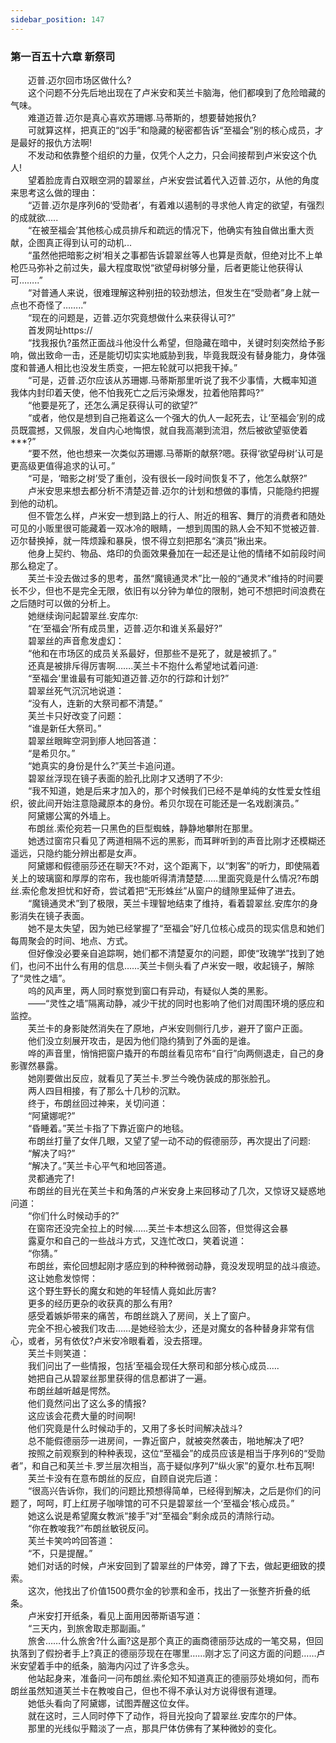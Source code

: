 ```yaml
---
sidebar_position: 147
---
```

### 第一百五十六章 新祭司  


　　迈普.迈尔回市场区做什么?  
　　这个问题不分先后地出现在了卢米安和芙兰卡脑海，他们都嗅到了危险暗藏的气味。  
　　难道迈普.迈尔是真心喜欢苏珊娜.马蒂斯的，想要替她报仇?  
　　可就算这样，把真正的“凶手”和隐藏的秘密都告诉“至福会”别的核心成员，才是最好的报仇方法啊!  
　　不发动和依靠整个组织的力量，仅凭个人之力，只会间接帮到卢米安这个仇人!  
　　望着脸庞青白双眼空洞的碧翠丝，卢米安尝试着代入迈普.迈尔，从他的角度来思考这么做的理由：  
　　“迈普.迈尔是序列6的‘受勋者’，有着难以遏制的寻求他人肯定的欲望，有强烈的成就欲.....  
　　“在被至福会’其他核心成员排斥和疏远的情况下，他确实有独自做出重大贡献，企图真正得到认可的动机...  
　　“虽然他把暗影之树’相关之事都告诉碧翠丝等人也算是贡献，但绝对比不上单枪匹马弥补之前过失，最大程度取悦“欲望母树够分量，后者更能让他获得认可……..”  
　　“对普通人来说，很难理解这种别扭的较劲想法，但发生在“受勋者”身上就一点也不奇怪了……..”  
　　“现在的问题是，迈普.迈尔究竟想做什么来获得认可?”  
　　首发网址https://  
　　“找我报仇?虽然正面战斗他没什么希望，但隐藏在暗中，关键时刻突然给予影响，做出致命一击，还是能切切实实地威胁到我，毕竟我既没有替身能力，身体强度和普通人相比也没发生质变，一把左轮就可以把我干掉。”  
　　“可是，迈普.迈尔应该从苏珊娜.马蒂斯那里听说了我不少事情，大概率知道我体内封印着天使，他不怕我死亡之后污染爆发，拉着他陪葬吗?”  
　　“他要是死了，还怎么满足获得认可的欲望?”  
　　“或者，他仅是想到自己拖着这么一个强大的仇人一起死去，让‘至福会’别的成员既震撼，又佩服，发自内心地悔恨，就自我高潮到流泪，然后被欲望驱使着***?”  
　　“要不然，他也想来一次类似苏珊娜.马蒂斯的献祭?嗯。获得‘欲望母树’认可是更高级更值得追求的认可。”  
　　“可是，‘暗影之树’受了重创，没有很长一段时间恢复不了，他怎么献祭?”  
　　卢米安思来想去都分析不清楚迈普.迈尔的计划和想做的事情，只能隐约把握到他的动机。  
　　但不管怎么样，卢米安一想到路上的行人、附近的租客、舞厅的消费者和随处可见的小贩里很可能藏着一双冰冷的眼睛，一想到周围的熟人会不知不觉被迈普.迈尔替换掉，就一阵烦躁和暴戾，恨不得立刻把那名“演员”揪出来。  
　　他身上契约、物品、烙印的负面效果叠加在一起还是让他的情绪不如前段时间那么稳定了。  
　　芙兰卡没去做过多的思考，虽然“魔镜通灵术”比一般的“通灵术”维持的时间要长不少，但也不是完全无限，依旧有以分钟为单位的限制，她可不想把时间浪费在之后随时可以做的分析上。  
　　她继续询问起碧翠丝.安库尔:  
　　“在‘至福会’所有成员里，迈普.迈尔和谁关系最好?”  
　　碧翠丝的声音愈发虚幻：  
　　“他和在市场区的成员关系最好，但那些不是死了，就是被抓了。”  
　　还真是被排斥得厉害啊…….芙兰卡不抱什么希望地试着问道:  
　　“至福会’里谁最有可能知道迈普.迈尔的行踪和计划?”  
　　碧翠丝死气沉沉地说道：  
　　“没有人，连新的大祭司都不清楚。”  
　　芙兰卡只好改变了问题：  
　　“谁是新任大祭司。”  
　　碧翠丝眼眸空洞到瘆人地回答道：  
　　“是希贝尔。”  
　　“她真实的身份是什么?”芙兰卡追问道。  
　　碧翠丝浮现在镜子表面的脸孔比刚才又透明了不少:  
　　“我不知道，她是后来才加入的，那个时候我们已经不是单纯的女性爱女性组织，彼此间开始注意隐藏原本的身份。希贝尔现在可能还是一名戏剧演员。”  
　　阿黛娜公寓的外墙上。  
　　布朗丝.索伦宛若一只黑色的巨型蜘蛛，静静地攀附在那里。  
　　她透过窗帘只看见了两道相隔不远的黑影，而耳畔听到的声音比刚才还模糊还遥远，只隐约能分辨出都是女声。  
　　阿黛娜和假德丽莎还在聊天?不对，这个距离下，以“刺客”的听力，即使隔着关上的玻璃窗和厚厚的帘布，我也能听得清清楚楚……里面究竟是什么情况?布朗丝.索伦愈发担忧和好奇，尝试着把“无形蛛丝”从窗户的缝隙里延伸了进去。  
　　“魔镜通灵术”到了极限，芙兰卡理智地结束了维持，看着碧翠丝.安库尔的身影消失在镜子表面。  
　　她不是太失望，因为她已经掌握了“至福会”好几位核心成员的现实信息和她们每周聚会的时间、地点、方式。  
　　但好像没必要亲自追踪啊，她们都不清楚夏尔的问题，即使“玫瑰学”找到了她们，也问不出什么有用的信息……芙兰卡侧头看了卢米安一眼，收起镜子，解除了“灵性之墙”。  
　　呜的风声里，两人同时察觉到窗口有异动，有疑似人类的黑影。  
　　——“灵性之墙”隔离动静，减少干扰的同时也影响了他们对周围环境的感应和监控。  
　　芙兰卡的身影陡然消失在了原地，卢米安则侧行几步，避开了窗户正面。  
　　他们没立刻展开攻击，是因为他们隐约猜到了外面的是谁。  
　　哗的声音里，悄悄把窗户撬开的布朗丝看见帘布“自行”向两侧退走，自己的身影骤然暴露。  
　　她刚要做出反应，就看见了芙兰卡.罗兰今晚伪装成的那张脸孔。  
　　两人四目相接，有了那么十几秒的沉默。  
　　终于，布朗丝回过神来，关切问道：  
　　“阿黛娜呢?”  
　　“昏睡着。”芙兰卡指了下靠近窗户的地毯。  
　　布朗丝打量了女伴几眼，又望了望一动不动的假德丽莎，再次提出了问题:  
　　“解决了吗?”  
　　“解决了。”芙兰卡心平气和地回答道。  
　　灵都通完了!  
　　布朗丝的目光在芙兰卡和角落的卢米安身上来回移动了几次，又惊讶又疑惑地问道：  
　　“你们什么时候动手的?”  
　　在窗帘还没完全拉上的时候……芙兰卡本想这么回答，但觉得这会暴  
　　露夏尔和自己的一些战斗方式，又连忙改口，笑着说道：  
　　“你猜。”  
　　布朗丝，索伦回想起刚才感应到的种种微弱动静，竟没发现明显的战斗痕迹。  
　　这让她愈发惊愕：  
　　这个野生野长的魔女和她的年轻情人竟如此厉害?  
　　更多的经历更杂的收获真的那么有用?  
　　感受着嫉妒带来的痛苦，布朗丝跳入了房间，关上了窗户。  
　　完全不担心被我们攻击……是她经验太少，还是对魔女的各种替身非常有信心，或者，另有依仗?卢米安冷眼看着，没去搭理。  
　　芙兰卡则笑道：  
　　我们问出了一些情报，包括‘至福会现任大祭司和部分核心成员.….  
　　她把自己从碧翠丝那里获得的信息都讲了一遍。  
　　布朗丝越听越是愕然。  
　　他们竟然问出了这么多的情报?  
　　这应该会花费大量的时间啊!  
　　他们究竟是什么时候动手的，又用了多长时间解决战斗?  
　　总不能假德丽莎一进房间，一靠近窗户，就被突然袭击，啪地解决了吧?  
　　按照之前观察到的种种表现，这位“至福会”的成员应该是相当于序列6的“受勋者”，和自己和芙兰卡.罗兰层次相当，高于疑似序列7“纵火家”的夏尔.杜布瓦啊!  
　　芙兰卡没有在意布朗丝的反应，自顾自说完后道：  
　　“很高兴告诉你，我们的问题比预想得简单，已经得到解决，之后是你们的问题了，呵呵，盯上红房子咖啡馆的可不只是碧翠丝一个‘至福会’核心成员。”  
　　她这么说是希望魔女教派“接手”对“至福会”剩余成员的清除行动。  
　　“你在教唆我?”布朗丝敏锐反问。  
　　芙兰卡笑吟吟回答道：  
　　“不，只是提醒。”  
　　她们对话的时候，卢米安回到了碧翠丝的尸体旁，蹲了下去，做起更细致的摸索。  
　　这次，他找出了价值1500费尔金的钞票和金币，找出了一张整齐折叠的纸条。  
　　卢米安打开纸条，看见上面用因蒂斯语写道：  
　　“三天内，到旅舍取走那副画。”  
　　旅舍……什么旅舍?什么画?这是那个真正的画商德丽莎达成的一笔交易，但回执落到了假扮者手上?真正的德丽莎现在在哪里……刚才忘了问这方面的问题……卢米安望着手中的纸条，脑海内闪过了许多念头。  
　　他站起身来，准备问一问布朗丝.索伦知不知道真正的德丽莎处境如何，而布朗丝虽然知道芙兰卡在教唆自己，但也不得不承认对方说得很有道理。  
　　她低头看向了阿黛娜，试图弄醒这位女伴。  
　　就在这时，三人同时停下了动作，将目光投向了碧翠丝.安库尔的尸体。  
　　那里的光线似乎黯淡了一点，那具尸体仿佛有了某种微妙的变化。  
